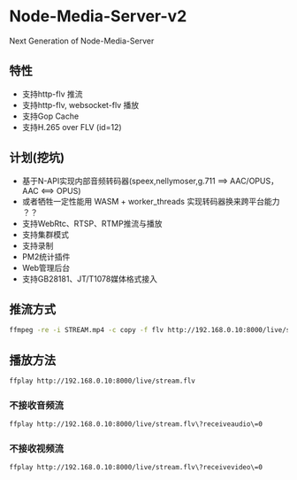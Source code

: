 # Node-Media-Server-v2
Next Generation of Node-Media-Server

## 特性
 * 支持http-flv 推流
 * 支持http-flv, websocket-flv 播放
 * 支持Gop Cache
 * 支持H.265 over FLV (id=12)

## 计划(挖坑)
 * 基于N-API实现内部音频转码器(speex,nellymoser,g.711 ==> AAC/OPUS，AAC <==> OPUS)
 * 或者牺牲一定性能用 WASM + worker_threads 实现转码器换来跨平台能力 ？？
 * 支持WebRtc、RTSP、RTMP推流与播放
 * 支持集群模式
 * 支持录制
 * PM2统计插件
 * Web管理后台
 * 支持GB28181、JT/T1078媒体格式接入
 
## 推流方式

```bash
ffmpeg -re -i STREAM.mp4 -c copy -f flv http://192.168.0.10:8000/live/stream.flv
```

## 播放方法

```bash
ffplay http://192.168.0.10:8000/live/stream.flv
```

### 不接收音频流
```bash
ffplay http://192.168.0.10:8000/live/stream.flv\?receiveaudio\=0
```

### 不接收视频流
```bash
ffplay http://192.168.0.10:8000/live/stream.flv\?receivevideo\=0
```
